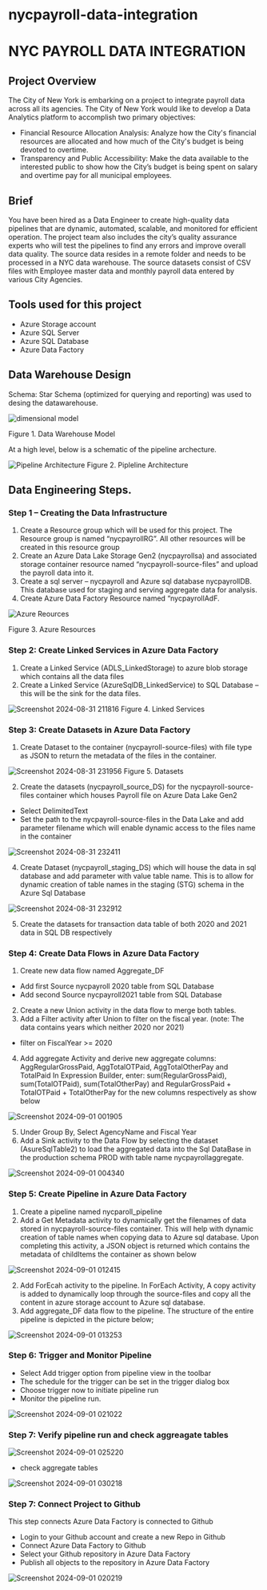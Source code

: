 # nycpayroll-data-integration

# NYC PAYROLL DATA INTEGRATION

## Project Overview
The City of New York is embarking on a project to integrate payroll data across all its agencies. The City of New York would like to develop a Data Analytics platform to accomplish two primary objectives:
- Financial Resource Allocation Analysis: Analyze how the City's financial resources are allocated and how much of the City's budget is being devoted to overtime.
- Transparency and Public Accessibility: Make the data available to the interested public to show how the City’s budget is being spent on salary and overtime pay for all municipal employees.

## Brief
You have been hired as a Data Engineer to create high-quality data pipelines that are dynamic, automated, scalable, and monitored for efficient operation. The project team also includes the city’s quality assurance experts who will test the pipelines to find any errors and improve overall data quality.
The source data resides in a remote folder and needs to be processed in a NYC data warehouse. The source datasets consist of CSV files with Employee master data and monthly payroll data entered by various City Agencies.

## Tools used for this project
- Azure Storage account
- Azure SQL Server
- Azure SQL Database
- Azure Data Factory

## Data Warehouse Design
Schema: Star Schema (optimized for querying and reporting) was used to desing the datawarehouse.

![dimensional model](https://github.com/user-attachments/assets/1d9fdbb0-dbf4-4135-bab7-d5fff44cbc2a)

Figure 1. Data Warehouse Model


At a high level, below is a schematic of the pipeline archecture.


![Pipeline Architecture](https://github.com/user-attachments/assets/c7c3f34b-e559-44e2-ada8-0889ccc614cc)
Figure 2. Pipleline Architecture

## Data Engineering Steps.
### Step 1 – Creating the Data Infrastructure
1. Create a Resource group which will be used for this project. The Resource group is named “nycpayrollRG”. All other resources will be created in this resource group
2. Create an Azure Data Lake Storage Gen2 (nycpayrollsa) and associated storage container resource named “nycpayroll-source-files” and upload the payroll data into it.
3. Create a sql server – nycpayroll and Azure sql database nycpayrollDB. This database used for staging and serving aggregate data for analysis.
4. Create Azure Data Factory Resource named “nycpayrollAdF. 

![Azure Reources](https://github.com/user-attachments/assets/4b76536c-74a9-4070-9897-d25455289beb)

Figure 3. Azure Resources

### Step 2: Create Linked Services in Azure Data Factory
1. Create a Linked Service (ADLS_LinkedStorage) to azure blob storage which contains all the data files
2. Create a Linked Service (AzureSqlDB_LinkedService) to SQL Database – this will be the sink for the data files.

![Screenshot 2024-08-31 211816](https://github.com/user-attachments/assets/0dbe855e-bfef-4981-a72a-6d6eea23393f)
Figure 4. Linked Services

### Step 3: Create Datasets in Azure Data Factory
1. Create Dataset to the container (nycpayroll-source-files) with file type as JSON to return the metadata of the files in the container.

![Screenshot 2024-08-31 231956](https://github.com/user-attachments/assets/89db1cf7-2247-4325-822f-929b28d85b5f)
Figure 5. Datasets

2. Create the datasets  (nycpayroll_source_DS) for the nycpayroll-source-files container which houses Payroll file on Azure Data Lake Gen2
- Select DelimitedText
-	Set the path to the nycpayroll-source-files in the Data Lake and add parameter filename which will enable dynamic access to the files name in the container

![Screenshot 2024-08-31 232411](https://github.com/user-attachments/assets/3d4b4a24-4a14-4633-a0cf-172b5d17d725)

4. Create Dataset (nycpayroll_staging_DS) which will house the data in sql database and add parameter with value table name. This is to allow for dynamic creation of table names in the staging (STG) schema in the Azure Sql Database

![Screenshot 2024-08-31 232912](https://github.com/user-attachments/assets/06f893e2-11bc-44b5-b599-90127df51348)

5. Create the datasets for transaction data table of both 2020 and 2021 data in SQL DB respectively


### Step 4: Create Data Flows in Azure Data Factory
1. Create new data flow named Aggregate_DF
-	Add first Source  nycpayroll 2020 table from SQL Database
-	Add second Source nycpayroll2021 table from SQL Database
2. Create a new Union activity in the data flow to merge both tables.
3. Add a Filter activity after Union to filter on the fiscal year. (note: The data contains years which neither 2020 nor 2021)
-	filter on  FiscalYear >= 2020
4. Add aggregate Activity and derive new aggregate columns: AggRegularGrossPaid, AggTotalOTPaid, AggTotalOtherPay and TotalPaid 
In Expression Builder, enter:
sum(RegularGrossPaid), sum(TotalOTPaid), sum(TotalOtherPay) and 
RegularGrossPaid + TotalOTPaid + TotalOtherPay for the new columns respectively as show below

![Screenshot 2024-09-01 001905](https://github.com/user-attachments/assets/1eda31ba-90c9-468a-907c-6baff1dd5261)

5. Under Group By, Select AgencyName and Fiscal Year
6. Add a Sink activity to the Data Flow by selecting the dataset (AsureSqlTable2) to load the aggregated data into the Sql DataBase in the production schema PROD with table name nycpayrollaggregate.

![Screenshot 2024-09-01 004340](https://github.com/user-attachments/assets/b2a2bb11-058d-4dcc-809f-030e160a1e1b)

### Step 5: Create Pipeline in Azure Data Factory
1. Create a pipeline named nycparoll_pipeline
1. Add a Get Metadata activity to dynamically get the filenames of data stored in nycpayroll-source-files container. This will help with dynamic creation of table names when copying data to Azure sql database. Upon completing this activity, a JSON object is returned which contains the metadata of childItems the container as shown below

![Screenshot 2024-09-01 012415](https://github.com/user-attachments/assets/c25d1953-ef23-4040-bd69-b195e03ad857)

2. Add ForEcah activity to the pipeline. In ForEach Activity, A copy activity is added to dynamically loop through the source-files and copy all the content in azure storage account to Azure sql database. 
3. Add aggregate_DF data flow to the pipeline. The structure of the entire pipeline is depicted in the picture below;

![Screenshot 2024-09-01 013253](https://github.com/user-attachments/assets/67f05253-2864-475a-acd4-91a93c009bcf)


### Step 6: Trigger and Monitor Pipeline
- Select Add trigger option from pipeline view in the toolbar
-	The schedule for the trigger can be set in the trigger dialog box
-	Choose trigger now to initiate pipeline run
- Monitor the pipeline run.

![Screenshot 2024-09-01 021022](https://github.com/user-attachments/assets/400e4f9f-2ab2-4707-9702-a5daf31ff6da)

### Step 7: Verify pipeline run and check aggreagate tables

![Screenshot 2024-09-01 025220](https://github.com/user-attachments/assets/4087cc2b-a505-469c-b1b8-ed74dc941514)

- check aggregate tables

![Screenshot 2024-09-01 030218](https://github.com/user-attachments/assets/d8a66c2b-a7fe-4ead-9048-892dc7928c17)


### Step 7: Connect Project to Github
This step connects Azure Data Factory is connected to Github
- Login to your Github account and create a new Repo in Github
- Connect Azure Data Factory to Github
- Select your Github repository in Azure Data Factory
- Publish all objects to the repository in Azure Data Factory

![Screenshot 2024-09-01 020219](https://github.com/user-attachments/assets/c7784c4e-5665-4d46-9f10-f7b8ab9895e8)
